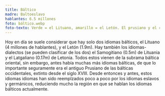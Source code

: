 ```yaml
---
title: Báltico
madre: Baltoeslavo
hablantes: 6.5 millones
foto: báltico.webp
foto-texto: Verde = el Lituano, amarillo = el Letón. El prusiano y el curonio son lenguas bálticas extintas.
---
```


Hoy en día se suele considerar que hay solo dos idiomas bálticos, el Lituano (4 millones de hablantes), y el Letón (1.9m). Hay también los idiomas-dialectos (se pueden clasificar de los dos) el Samogitiano (0.5m) de Lituania y el Latgaliano (0.17m) de Letonia. Todos estos vienen de la subrama báltica oriental, sin embargo, antes había muchas más idiomas bálticas, de que lo importante seguramente era el antiguo Prusiano de las bálticas occidentales, extinto desde el siglo XVIII. Desde entonces y antes, estos idiomas idiomas han sido reemplzados poco a poco por los idiomas eslavos y germánicos, reduciendo mucho la región en que se hablan los idiomas bálticos actualmente.